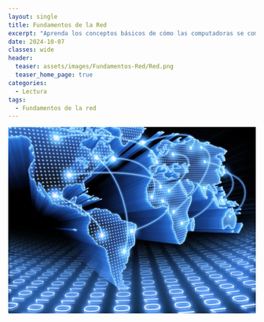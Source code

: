 ```yaml
---
layout: single
title: Fundamentos de la Red
excerpt: "Aprenda los conceptos básicos de cómo las computadoras se comunican entre sí y los tipos de debilidades de la red."
date: 2024-10-07
classes: wide
header:
  teaser: assets/images/Fundamentos-Red/Red.png
  teaser_home_page: true
categories:
  - Lectura
tags:
  - Fundamentos de la red
---
```


![Portada](assets/images/Fundamentos-Red/Portada.jpg)


